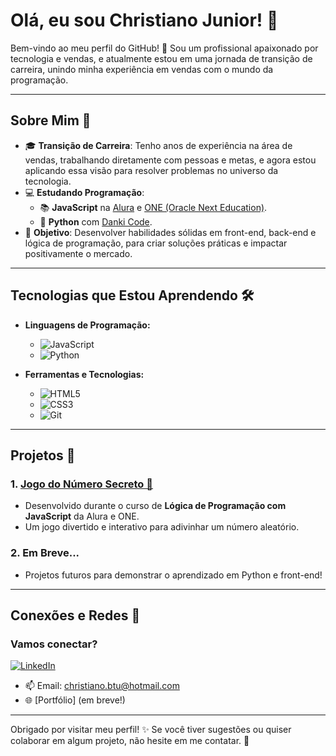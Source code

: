 # Olá, eu sou Christiano Junior! 👋

Bem-vindo ao meu perfil do GitHub! 🚀 Sou um profissional apaixonado por tecnologia e vendas, e atualmente estou em uma jornada de transição de carreira, unindo minha experiência em vendas com o mundo da programação.

---

## Sobre Mim 🌟

- 🎓 **Transição de Carreira**: Tenho anos de experiência na área de vendas, trabalhando diretamente com pessoas e metas, e agora estou aplicando essa visão para resolver problemas no universo da tecnologia.
- 💻 **Estudando Programação**:
  - 📚 **JavaScript** na [Alura](https://www.alura.com.br) e [ONE (Oracle Next Education)](https://www.oracle.com/br/education/oracle-next-education/).
  - 🐍 **Python** com [Danki Code](https://dankicode.com/).
- 🚀 **Objetivo**: Desenvolver habilidades sólidas em front-end, back-end e lógica de programação, para criar soluções práticas e impactar positivamente o mercado.

---

## Tecnologias que Estou Aprendendo 🛠️

- **Linguagens de Programação:**
  - ![JavaScript](https://img.shields.io/badge/JavaScript-F7DF1E?style=for-the-badge&logo=javascript&logoColor=black)
  - ![Python](https://img.shields.io/badge/Python-3776AB?style=for-the-badge&logo=python&logoColor=white)

- **Ferramentas e Tecnologias:**
  - ![HTML5](https://img.shields.io/badge/HTML5-E34F26?style=for-the-badge&logo=html5&logoColor=white)
  - ![CSS3](https://img.shields.io/badge/CSS3-1572B6?style=for-the-badge&logo=css3&logoColor=white)
  - ![Git](https://img.shields.io/badge/Git-F05032?style=for-the-badge&logo=git&logoColor=white)

---

## Projetos 📂

### 1. [Jogo do Número Secreto 🎲](https://github.com/seuusuario/jogo-numero-secreto-js)
- Desenvolvido durante o curso de **Lógica de Programação com JavaScript** da Alura e ONE.
- Um jogo divertido e interativo para adivinhar um número aleatório.

### 2. Em Breve...
- Projetos futuros para demonstrar o aprendizado em Python e front-end!

---

## Conexões e Redes 🤝

### Vamos conectar?
[![LinkedIn](https://img.shields.io/badge/-LinkedIn-blue?style=for-the-badge&logo=linkedin&logoColor=white)](https://www.linkedin.com/in/christiano-junior-49a137150/)

- 📫 Email: christiano.btu@hotmail.com
- 🌐 [Portfólio] (em breve!)

---

Obrigado por visitar meu perfil! ✨ Se você tiver sugestões ou quiser colaborar em algum projeto, não hesite em me contatar. 🚀
